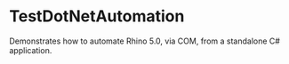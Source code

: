 TestDotNetAutomation
====================

Demonstrates how to automate Rhino 5.0, via COM, from a standalone C# application.